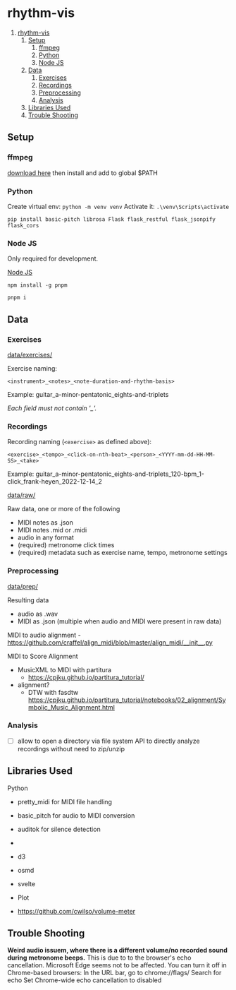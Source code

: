 # rhythm-vis

1. [rhythm-vis](#rhythm-vis)
   1. [Setup](#setup)
      1. [ffmpeg](#ffmpeg)
      2. [Python](#python)
      3. [Node JS](#node-js)
   2. [Data](#data)
      1. [Exercises](#exercises)
      2. [Recordings](#recordings)
      3. [Preprocessing](#preprocessing)
      4. [Analysis](#analysis)
   3. [Libraries Used](#libraries-used)
   4. [Trouble Shooting](#trouble-shooting)


## Setup

### ffmpeg

[download here](https://ffmpeg.org/download.html) then install and add to global $PATH

### Python

Create virtual env: `python -m venv venv`
Activate it: `.\venv\Scripts\activate`

```
pip install basic-pitch librosa Flask flask_restful flask_jsonpify flask_cors
```

### Node JS

Only required for development.

[Node JS]( https://nodejs.org/en/)

`npm install -g pnpm`

`pnpm i`

## Data

### Exercises

[data/exercises/](data/exercises/)

Exercise naming:

`<instrument>_<notes>_<note-duration-and-rhythm-basis>`

Example: guitar_a-minor-pentatonic_eights-and-triplets

*Each field must not contain '_'.*

### Recordings

Recording naming (`<exercise>` as defined above):

`<exercise>_<tempo>_<click-on-nth-beat>_<person>_<YYYY-mm-dd-HH-MM-SS>_<take>`

Example: guitar_a-minor-pentatonic_eights-and-triplets_120-bpm_1-click_frank-heyen_2022-12-14_2

[data/raw/](data/raw/)

Raw data, one or more of the following
- MIDI notes as .json
- MIDI notes .mid or .midi
- audio in any format
- (required) metronome click times
- (required) metadata such as exercise name, tempo, metronome settings

### Preprocessing

[data/prep/](data/prep/)

Resulting data
- audio as .wav
- MIDI as .json (multiple when audio and MIDI were present in raw data)



MIDI to audio alignment
 -https://github.com/craffel/align_midi/blob/master/align_midi/__init__.py


MIDI to Score Alignment

- MusicXML to MIDI with partitura
  - https://cpjku.github.io/partitura_tutorial/
- alignment?
  - DTW with fasdtw https://cpjku.github.io/partitura_tutorial/notebooks/02_alignment/Symbolic_Music_Alignment.html


### Analysis

- [ ] allow to open a directory via file system API to directly analyze recordings without need to zip/unzip

## Libraries Used

Python
- pretty_midi for MIDI file handling
- basic_pitch for audio to MIDI conversion
- auditok for silence detection
-

- d3
- osmd
- svelte
- Plot
- https://github.com/cwilso/volume-meter


## Trouble Shooting

**Weird audio issuem, where there is a different volume/no recorded sound during metronome beeps.**
This is due to to the browser's echo cancellation.
Microsoft Edge seems not to be affected.
You can turn it off in Chrome-based browsers:
In the URL bar, go to chrome://flags/
Search for echo
Set Chrome-wide echo cancellation to disabled
